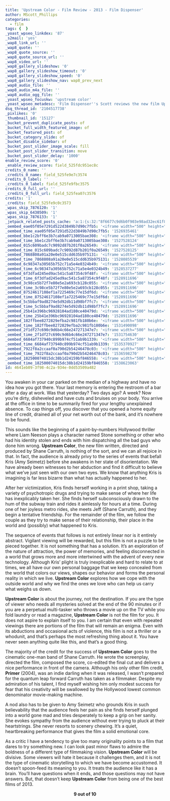 ```yaml
---
title: 'Upstream Color - Film Review - 2013 - Film Dispenser'
author: MScott_Phillips
categories:
  - film
tags: {  }
_yoast_wpseo_linkdex: '87'
_s2mail: 'yes'
_wap8_link_url: ''
_wap8_quote: ''
_wap8_quote_source: ''
_wap8_quote_source_url: ''
_wap8_video_url: ''
_wap8_gallery_slideshow: '0'
_wap8_gallery_slideshow_timeout: '0'
_wap8_gallery_slideshow_speed: '0'
_wap8_gallery_slideshow_nav: wap8_prev_next
_wap8_audio_file: ''
_wap8_audio_m4a_file: ''
_wap8_audio_ogg_file: ''
_yoast_wpseo_focuskw: 'upstream color'
_yoast_wpseo_metadesc: 'Film Dispenser''s Scott reviews the new film Upstream Color, in theaters and streaming now.'
dsq_thread_id: '2104517738'
_pixlikes: '0'
_thumbnail_id: '15127'
_bucket_prevent_duplicate_posts: of
_bucket_full_width_featured_image: of
_bucket_featured_post: of
_bucket_category_slide: of
_bucket_disable_sidebar: of
_bucket_post_slider_image_scale: fill
_bucket_post_slider_transition: move
_bucket_post_slider_delay: '1000'
enable_review_score: '0'
_enable_review_score: field_525fdc951ec8c
credits_0_name: ''
_credits_0_name: field_525fe9e7c3574
credits_0_label: ''
_credits_0_label: field_525fe9fbc3575
credits_0_full_url: ''
_credits_0_full_url: field_525fea07c3576
credits: '1'
_credits: field_525fe9c0c3573
_wpas_skip_7876120: '1'
_wpas_skip_6430509: '1'
_wpas_skip_7876133: '1'
_jetpack_related_posts_cache: 'a:1:{s:32:"8f6677c9d6b0f903e98ad32ec61f8deb";a:2:{s:7:"expires";i:1468908722;s:7:"payload";a:3:{i:0;a:1:{s:2:"id";i:8924;}i:1;a:1:{s:2:"id";i:8891;}i:2;a:1:{s:2:"id";i:11031;}}}}'
_oembed_eae05f05e7291d522d3849b7d90c7fb5: '<iframe width="500" height="281" src="https://www.youtube.com/embed/9teNKmm9R3k?start=3&feature=oembed" frameborder="0" allow="autoplay; encrypted-media" allowfullscreen></iframe>'
_oembed_time_eae05f05e7291d522d3849b7d90c7fb5: '1526935461'
_oembed_bbe1c2bff6e3b7cab9a0713005bae308: '<iframe width="500" height="281" src="https://www.youtube.com/embed/_DTbx7c7ez8?feature=oembed" frameborder="0" allow="autoplay; encrypted-media" allowfullscreen></iframe>'
_oembed_time_bbe1c2bff6e3b7cab9a0713005bae308: '1527528124'
_oembed_015c609badc7c9092d87b201f0a26549: '<iframe width="500" height="281" src="https://www.youtube.com/embed/dkhBDhQ4OxM?feature=oembed" frameborder="0" allow="autoplay; encrypted-media" allowfullscreen></iframe>'
_oembed_time_015c609badc7c9092d87b201f0a26549: '1527528125'
_oembed_7868808a91a20e0e515cdd635b975131: '<iframe width="500" height="281" src="https://www.youtube.com/embed/PEZ2r1YGKSA?feature=oembed" frameborder="0" allow="autoplay; encrypted-media" allowfullscreen></iframe>'
_oembed_time_7868808a91a20e0e515cdd635b975131: '1528085539'
_oembed_6c98347a30565b752c71a5e4e0324b49: '<iframe width="500" height="281" src="https://www.youtube.com/embed/FhwktRDG_aQ?feature=oembed" frameborder="0" allow="autoplay; encrypted-media" allowfullscreen></iframe>'
_oembed_time_6c98347a30565b752c71a5e4e0324b49: '1528537277'
_oembed_6f3dfad245ed9ac541c5a87354c9f48f: '<iframe width="500" height="281" src="https://www.youtube.com/embed/rTMINaybeyE?feature=oembed" frameborder="0" allow="autoplay; encrypted-media" allowfullscreen></iframe>'
_oembed_time_6f3dfad245ed9ac541c5a87354c9f48f: '1528911696'
_oembed_3c98ce5b72f7e80e5e2a693cb128c055: '<iframe width="500" height="281" src="https://www.youtube.com/embed/j7RHHPN4gII?feature=oembed" frameborder="0" allow="autoplay; encrypted-media" allowfullscreen></iframe>'
_oembed_time_3c98ce5b72f7e80e5e2a693cb128c055: '1528911696'
_oembed_87524617108ef1a7225469c77e15df6d: '<iframe width="500" height="281" src="https://www.youtube.com/embed/bP8vCXPo-BA?feature=oembed" frameborder="0" allow="autoplay; encrypted-media" allowfullscreen></iframe>'
_oembed_time_87524617108ef1a7225469c77e15df6d: '1528911696'
_oembed_5c5bbaf9ad8274e5d92db11d98bf7fc7: '<iframe width="500" height="281" src="https://www.youtube.com/embed/yqAS2lPISa8?feature=oembed" frameborder="0" allow="autoplay; encrypted-media" allowfullscreen></iframe>'
_oembed_time_5c5bbaf9ad8274e5d92db11d98bf7fc7: '1528911696'
_oembed_25b41e396bc96928104ad180ce40479d: '<iframe width="500" height="281" src="https://www.youtube.com/embed/MFWF9dU5Zc0?feature=oembed" frameborder="0" allow="autoplay; encrypted-media" allowfullscreen></iframe>'
_oembed_time_25b41e396bc96928104ad180ce40479d: '1528911696'
_oembed_182ffbee8272829efba2c981fb180b6e: '<iframe width="500" height="281" src="https://www.youtube.com/embed/Seg_yBYPjG4?feature=oembed" frameborder="0" allow="autoplay; encrypted-media" allowfullscreen></iframe>'
_oembed_time_182ffbee8272829efba2c981fb180b6e: '1531490098'
_oembed_2f1df27c690c9d6b4c66e247271347e7: '<iframe width="500" height="281" src="https://www.youtube.com/embed/9XxLHyzsB_Q?feature=oembed" frameborder="0" allow="autoplay; encrypted-media" allowfullscreen></iframe>'
_oembed_time_2f1df27c690c9d6b4c66e247271347e7: '1531754630'
_oembed_6684af737940c899b974cf51ab9b1339: '<iframe width="500" height="281" src="https://www.youtube.com/embed/gp-8oB53P7k?feature=oembed" frameborder="0" allow="autoplay; encrypted-media" allowfullscreen></iframe>'
_oembed_time_6684af737940c899b974cf51ab9b1339: '1535370927'
_oembed_7922f8a2ccaaf0a790d2b54246478c03: '<iframe width="500" height="281" src="https://www.youtube.com/embed/AWvUNABT8sg?feature=oembed" frameborder="0" allow="autoplay; encrypted-media" allowfullscreen></iframe>'
_oembed_time_7922f8a2ccaaf0a790d2b54246478c03: '1536598270'
_oembed_182500074015dc38b1d24159bf846558: '<iframe width="500" height="281" src="https://www.youtube.com/embed/USPd0vX2sdc?feature=oembed" frameborder="0" allow="autoplay; encrypted-media" allowfullscreen></iframe>'
_oembed_time_182500074015dc38b1d24159bf846558: '1538623063'
id: 4641eb09-3f98-4c2a-934e-0dd53509a482
---
```

<p>You awaken in your car parked on the median of a highway and have no idea how you got there. Your last memory is entering the restroom of a bar after a day at work. Was that yesterday? Two days ago? A week? Now you’re dirty, disheveled and have cuts and bruises on your body. You arrive at the office in time to be summarily fired for your lengthy unexplained absence. To cap things off, you discover that you opened a home equity line of credit, drained all of your net worth out of the bank, and it’s nowhere to be found.</p>
<p>This sounds like the beginning of a paint-by-numbers Hollywood thriller where Liam Neeson plays a character named Stone something or other who had his identity stolen and ends with him dispatching all the bad guys who done him wrong. <b>Upstream Color</b>, the new film written, directed and produced by Shane Carruth, is nothing of the sort, and we can all rejoice in that. In fact, the audience is already privy to the series of events that befall Kris (Amy Seimetz) before she awakens in her state of disorientation. We have already been witnesses to her abduction and find it difficult to believe what we’ve just seen with our own two eyes. We know that anything Kris is imagining is far less bizarre than what has actually happened to her.</p>
<p>After her victimization, Kris finds herself working in a print shop, taking a variety of psychotropic drugs and trying to make sense of where her life has inexplicably taken her. She finds herself subconsciously drawn to the hum of the subway train and rides it aimlessly for hours at a time. During one of her joyless metro rides, she meets Jeff (Shane Carruth), and they begin a tentative friendship. For the remainder of the film, we follow the couple as they try to make sense of their relationship, their place in the world and (possibly) what happened to Kris.</p>
<p>The sequence of events that follows is not entirely linear nor is it entirely abstract. Vigilant viewing will be rewarded, but this film is not a puzzle to be pieced together. It is not something that has a solution. It’s an exploration of the nature of attraction, the power of memories, and feeling disconnected in a world that grows more and more intertwined with the advent of every new technology. Although Kris’ plight is truly inexplicable and hard to relate to at times, we all have our own personal baggage that we keep concealed from the world that colors our views, shapes our behavior and forms the personal reality in which we live. <b>Upstream Color</b> explores how we cope with the outside world and why we find the ones we love who can help us carry what weighs us down.</p>
<p><b>Upstream Color</b> is about the journey, not the destination. If you are the type of viewer who needs all mysteries solved at the end of the 90 minutes or if you are a perpetual multi-tasker who throws a movie up on the TV while you fold laundry or read a magazine, <b>Upstream Color</b> is not the film for you. It does not aspire to explain itself to you. I am certain that even with repeated viewings there are portions of the film that will remain an enigma. Even with its abductions and occasional acts of violence, this film is not a thriller or a whodunit, and that’s perhaps the most refreshing thing about it. You have never seen anything quite like this, and that’s a good thing.</p>
<p>The majority of the credit for the success of <b>Upstream Color</b> goes to the cinematic one-man band of Shane Carruth. He wrote the screenplay, directed the film, composed the score, co-edited the final cut and delivers a nice performance in front of the camera. Although his only other film credit, <b>Primer</b> (2004), was an indie darling when it was released, I wasn’t prepared for the quantum leap forward Carruth has taken as a filmmaker. Despite my admiration of his talent, I find myself wishing him only modest success for fear that his creativity will be swallowed by the Hollywood lowest common denominator movie-making machine.</p>
<p>A nod also has to be given to Amy Seimetz who grounds Kris in such believability that the audience feels her pain as she finds herself plunged into a world gone mad and tries desperately to keep a grip on her sanity. She evokes sympathy from the audience without ever trying to pluck at their heartstrings. She never resorts to scenery chewing. It’s a quiet, heartbreaking performance that gives the film a solid emotional core.</p>
<p>As a critic I have a tendency to give too many originality points to a film that dares to try something new. I can look past minor flaws to admire the boldness of a different type of filmmaking vision. <b>Upstream Color</b> will be divisive. Some viewers will hate it because it challenges them, and it is not the type of cinematic storytelling to which we have become accustomed. It doesn’t spoon-feed its meaning to you. It treats the audience like it has a brain. You’ll have questions when it ends, and those questions may not have answers. But, that doesn’t keep <b>Upstream Color</b> from being one of the best films of 2013.</p>
<p align="CENTER"><b>9 out of 10</b></p>
